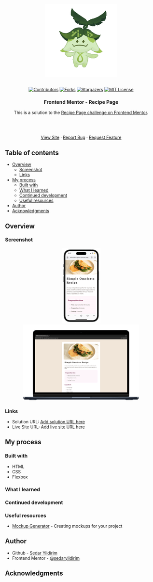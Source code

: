 
<!-- UPDATE ALL LINKS WITH PROJECT SPECIFIC URLS  -->
<!-- UPDATE SS AND LOGO -->
<!-- UPDATE TITLES -->
<!-- PROJECT LOGO -->
<br />
<div align="center">
    <img src="./assets/images/200w.gif" alt="Logo">
  </a>
  <br />
  <br />

[![Contributors][contributors-shield]][contributors-url]
[![Forks][forks-shield]][forks-url]
[![Stargazers][stars-shield]][stars-url]
[![MIT License][license-shield]][license-url]

<h3 align="center">Frontend Mentor - Recipe Page</h3>


This is a solution to the [Recipe Page challenge on Frontend Mentor](https://www.frontendmentor.io/challenges/recipe-page-KiTsR8QQKm).

  <p align="center">   
<br />
    <br />
    <br />
    <a href="https://sedaryildirim.github.io/recipe-page-main/">View Site</a>
    ·
    <a href="https://github.com/sedaryildirim/recipe-page-main/issues">Report Bug</a>
    ·
    <a href="https://github.com/sedaryildirim/recipe-page-main/issues">Request Feature</a>
  </p>
</div>


## Table of contents

- [Overview](#overview)
  - [Screenshot](#screenshot)
  - [Links](#links)
- [My process](#my-process)
  - [Built with](#built-with)
  - [What I learned](#what-i-learned)
  - [Continued development](#continued-development)
  - [Useful resources](#useful-resources)
- [Author](#author)
- [Acknowledgments](#acknowledgments)


## Overview

### Screenshot

<div align="center">

![Mobile](./assets/images/mobile.png)
![Desktop](./assets/images/desktop.png)
</div>

### Links

- Solution URL: [Add solution URL here](https://github.com/sedaryildirim/recipe-page-main)
- Live Site URL: [Add live site URL here](https://sedaryildirim.github.io/recipe-page-main/)

## My process

### Built with

- HTML
- CSS
- Flexbox

### What I learned



### Continued development



### Useful resources

- [Mockup Generator](https://mockuphone.com/) - Creating mockups for your project

## Author

- Github - [Sedar Yildirim](https://github.com/sedaryildirim)
- Frontend Mentor - [@sedaryildirim](https://www.frontendmentor.io/profile/sedaryildirim)

## Acknowledgments



<!-- MARKDOWN LINKS & IMAGES -->
<!-- https://www.markdownguide.org/basic-syntax/#reference-style-links -->
[contributors-shield]: https://img.shields.io/github/contributors/sedaryildirim/recipe-page-main.svg?style=for-the-badge
[contributors-url]: https://github.com/sedaryildirim/recipe-page-main/graphs/contributors
[forks-shield]: https://img.shields.io/github/forks/sedaryildirim/recipe-page-main.svg?style=for-the-badge
[forks-url]: https://github.com/sedaryildirim/recipe-page-main/network/members
[stars-shield]: https://img.shields.io/github/stars/sedaryildirim/recipe-page-main.svg?style=for-the-badge
[stars-url]: https://github.com/sedaryildirim/recipe-page-main/stargazers
[license-shield]: https://img.shields.io/github/license/sedaryildirim/recipe-page-main.svg?style=for-the-badge
[license-url]: https://github.com/sedaryildirim/recipe-page-main/blob/main/LICENSE.txt
[product-screenshot]: imgs/screenshot.png
